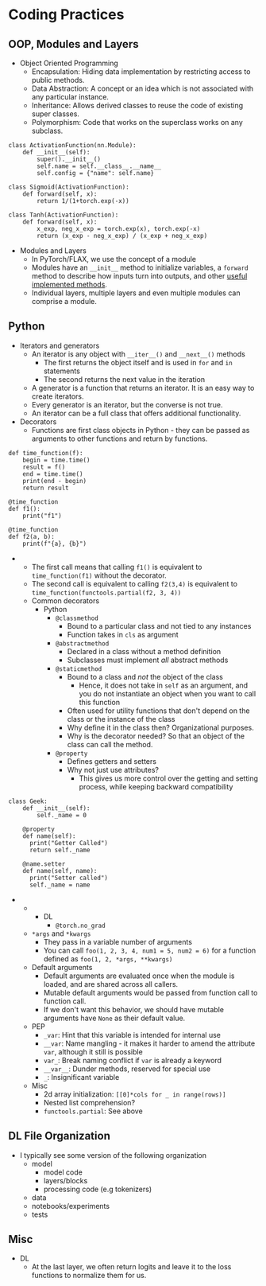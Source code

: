 # Coding Practices

## OOP, Modules and Layers

- Object Oriented Programming
  - Encapsulation: Hiding data implementation by restricting access to public methods.
  - Data Abstraction: A concept or an idea which is not associated with any particular instance.
  - Inheritance: Allows derived classes to reuse the code of existing super classes.
  - Polymorphism: Code that works on the superclass works on any subclass.
```
class ActivationFunction(nn.Module):
    def __init__(self):
        super().__init__()
        self.name = self.__class__.__name__
        self.config = {"name": self.name}

class Sigmoid(ActivationFunction):
    def forward(self, x):
        return 1/(1+torch.exp(-x))

class Tanh(ActivationFunction):
    def forward(self, x):
        x_exp, neg_x_exp = torch.exp(x), torch.exp(-x)
        return (x_exp - neg_x_exp) / (x_exp + neg_x_exp)
```
- Modules and Layers
  - In PyTorch/FLAX, we use the concept of a module
  - Modules have an `__init__` method to initialize variables, a `forward` method to describe how inputs turn into outputs, and other [useful implemented methods](https://pytorch.org/docs/stable/generated/torch.nn.Module.html). 
  - Individual layers, multiple layers and even multiple modules can comprise a module. 

## Python

  - Iterators and generators
    - An iterator is any object with `__iter__()` and `__next__()` methods
      - The first returns the object itself and is used in `for` and `in` statements
      - The second returns the next value in the iteration
    - A generator is a function that returns an iterator. It is an easy way to create iterators. 
    - Every generator is an iterator, but the converse is not true.
    - An iterator can be a full class that offers additional functionality.
  - Decorators
    - Functions are first class objects in Python - they can be passed as arguments to other functions and return by functions. 
```
def time_function(f):
    begin = time.time()
    result = f()
    end = time.time()
    print(end - begin)
    return result
    
@time_function
def f1():
    print("f1")
    
@time_function
def f2(a, b):
    print(f"{a}, {b}")
```
  - - The first call means that calling `f1()` is equivalent to `time_function(f1)` without the decorator.
    - The second call is equivalent to calling `f2(3,4)` is equivalent to `time_function(functools.partial(f2, 3, 4))`
    - Common decorators
      - Python
        - `@classmethod`
          - Bound to a particular class and not tied to any instances
          - Function takes in `cls` as argument
        - `@abstractmethod`
          - Declared in a class without a method definition
          - Subclasses must implement _all_ abstract methods
        - `@staticmethod`
          - Bound to a class and _not_ the object of the class
            - Hence, it does not take in `self` as an argument, and you do not instantiate an object when you want to call this function
          - Often used for utility functions that don't depend on the class or the instance of the class
          - Why define it in the class then? Organizational purposes. 
          - Why is the decorator needed? So that an object of the class can call the method.
        - `@property`
          - Defines getters and setters
          - Why not just use attributes?
            - This gives us more control over the getting and setting process, while keeping backward compatibility
```
class Geek:
    def __init__(self):
        self._name = 0

    @property
    def name(self):
      print("Getter Called")
      return self._name

    @name.setter
    def name(self, name):
      print("Setter called")
      self._name = name
```
- - - DL
        - `@torch.no_grad`
  - `*args` and `*kwargs`
    - They pass in a variable number of arguments
    - You can call `foo(1, 2, 3, 4, num1 = 5, num2 = 6)` for a function defined as `foo(1, 2, *args, **kwargs)`
  - Default arguments
    - Default arguments are evaluated once when the module is loaded, and are shared across all callers.
    - Mutable default arguments would be passed from function call to function call.
    - If we don't want this behavior, we should have mutable arguments have `None` as their default value.
  - PEP
    - `_var`: Hint that this variable is intended for internal use
    - `__var`: Name mangling - it makes it harder to amend the attribute `var`, although it still is possible
    - `var_`: Break naming conflict if `var` is already a keyword
    - `__var__`: Dunder methods, reserved for special use
    - `_`: Insignificant variable
  - Misc
    - 2d array initialization: `[[0]*cols for _ in range(rows)]`
    - Nested list comprehension?
    - `functools.partial`: See above

## DL File Organization
- I typically see some version of the following organization
  - model
    - model code
    - layers/blocks
    - processing code (e.g tokenizers)
  - data
  - notebooks/experiments
  - tests

## Misc
- DL
  - At the last layer, we often return logits and leave it to the loss functions to normalize them for us.

